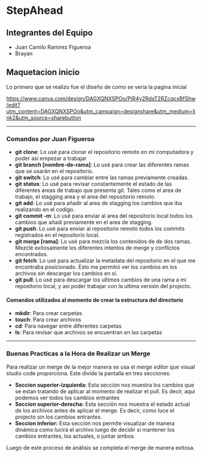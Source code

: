 # StepAhead

## Integrantes del Equipo

- Juan Camilo Ramirez Figueroa
- Brayan 

## Maquetacion inicio

Lo primero que se realizo fue el diseño de como se veria la pagina inicial

https://www.canva.com/design/DAGXQNXSPOo/PjR4y2RdsT2RZcqcxBfShw/edit?utm_content=DAGXQNXSPOo&utm_campaign=designshare&utm_medium=link2&utm_source=sharebutton


---

### Comandos por Juan Figueroa

- **git clone**: Lo usé para clonar el repositorio remoto en mi computadora y poder así empezar a trabajar
- **git branch [nombre-de-rama]**: Lo usé para crear las diferentes ramas que se usarán en el repositorio.
- **git switch**: Lo usé para cambiar entre las ramas previamente creadas.
- **git status**: Lo usé para revisar constantemente el estado de las diferentes areas de trabajo que presenta git. Tales como el area de trabajo, el stagging area y 
el area del repositorio remoto.
- **git add**: Lo usé para añadir al area de stagging los cambios que iba realizando en el codigo.
- **git commit -m**: Lo usé para enviar al area del repositorio local todos los cambios que añadí previamente en el area de stagging.
- **git push**: Lo usé para enviar al repositorio remoto todos los commits registrados en el repositorio local.
- **git merge [rama]**: Lo usé para mezcla los contenidos de de dos ramas. Mezclé exitosamente los diferentes intentos de merge y conflictos encontrados.
- **git fetch**: Lo usé para actualizar la metadata del repositorio en el que me encontraba posicionado. Esto me permitió ver los cambios en los archivos sin descargar los cambios en sí.
- **git pull**: Lo usé para descargar los ultimos cambios de una rama a mi repositorio local, y así poder trabajar con la ultima versión del projecto.

#### Comandos utilizados al momento de crear la estructura del directorio

- **mkdir**: Para crear carpetas
- **touch**: Para crear archivos
- **cd**: Para navegar entre diferentes carpetas
- **ls**: Para revisar que archivos se encuentran en las carpetas

---

### Buenas Practicas a la Hora de Realizar un Merge

Para realizar un merge de la mejor manera se usa el *merge editor* que visual studio code proporciona. 
Este divide la pantalla en tres secciones:
- **Seccion superior-izquierda:** Esta sección nos muestra los cambios que se estan tratando de aplicar al momento de realizar el pull. Es decir, aqui podemos ver todos los cambios entrantes
- **Seccion superior-derecha:** Esta sección nos muestra el estado actual de los archivos antes de aplicar el merge. Es decir, como luce el projecto sin los cambios entrantes.
- **Seccion inferior:** Esta sección nos permite visualizar de manera dinámica como lucirá el archivo luego de decidir si mantener los cambios entrantes, los actuales, o juntar ambos. 

Luego de este proceso de análisis se completa el merge de manera exitosa. 